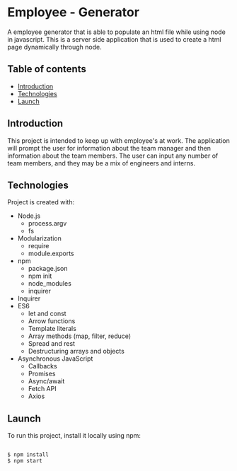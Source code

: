 # Employee - Generator

A employee generator that is able to populate an html file while using node in javascript.
This is a server side application that is used to create a html page dynamically through node.

## Table of contents
* [Introduction](#Introduction) 
* [Technologies](#Technologies) 
* [Launch](#Launch) 

## Introduction
This project is intended to keep up with employee's at work.  The application will prompt the user for information about the team manager and then information about the team members. The user can input any number of team members, and they may be a mix of engineers and interns.  
## Technologies 
Project is created with: 
* Node.js
    * process.argv
    * fs
* Modularization
    * require
    * module.exports
* npm
    * package.json
    * npm init
    * node_modules
    * inquirer
* Inquirer
* ES6
    * let and const
    * Arrow functions
    * Template literals
    * Array methods (map, filter, reduce)
    * Spread and rest
    * Destructuring arrays and objects
* Asynchronous JavaScript
    * Callbacks
    * Promises
    * Async/await
    * Fetch API
    * Axios
 ## Launch  
To run this project, install it locally using npm: 

``` 
 
$ npm install 
$ npm start 

